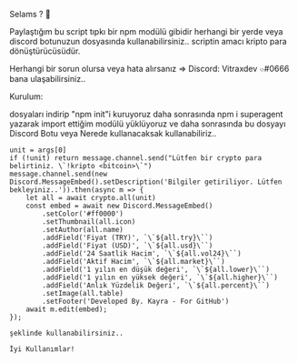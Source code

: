 Selams ? 👋

Paylaştığım bu script tıpkı bir npm modülü gibidir herhangi bir yerde veya discord botunuzun dosyasında kullanabilirsiniz..
scriptin amacı kripto para dönüştürücüsüdür.

Herhangi bir sorun olursa veya hata alırsanız =>
Discord: Vitraxdev ⌔#0666 bana ulaşabilirsiniz..

Kurulum:

dosyaları indirip "npm init"i kuruyoruz daha sonrasında npm i superagent yazarak import ettiğim modülü yüklüyoruz ve daha sonrasında bu dosyayı Discord Botu veya Nerede kullanacaksak kullanabiliriz..


    unit = args[0]
    if (!unit) return message.channel.send("Lütfen bir crypto para belirtiniz. \`!kripto <bitcoin>\`")
    message.channel.send(new Discord.MessageEmbed().setDescription('Bilgiler getiriliyor. Lütfen bekleyiniz..')).then(async m => {
        let all = await crypto.all(unit)
        const embed = await new Discord.MessageEmbed()
            .setColor('#ff0000')
            .setThumbnail(all.icon)
            .setAuthor(all.name)
            .addField('Fiyat (TRY)', `\`${all.try}\``)
            .addField('Fiyat (USD)', `\`${all.usd}\``)
            .addField('24 Saatlik Hacim', `\`${all.vol24}\``)
            .addField('Aktif Hacim', `\`${all.market}\``)
            .addField('1 yılın en düşük değeri', `\`${all.lower}\``)
            .addField('1 yılın en yüksek değeri', `\`${all.higher}\``)
            .addField('Anlık Yüzdelik Değeri', `\`${all.percent}\``)
            .setImage(all.table)
            .setFooter('Developed By. Kayra - For GitHub')
        await m.edit(embed);
    });
    
    şeklinde kullanabilirsiniz..
    
    İyi Kullanımlar!

